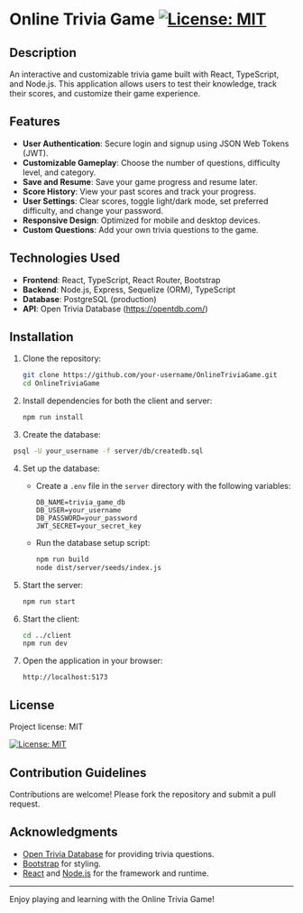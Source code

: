 # Online Trivia Game [![License: MIT](https://img.shields.io/badge/License-MIT-yellow.svg)](https://opensource.org/licenses/MIT)

## Description

An interactive and customizable trivia game built with React, TypeScript, and Node.js. This application allows users to test their knowledge, track their scores, and customize their game experience.

## Features

- **User Authentication**: Secure login and signup using JSON Web Tokens (JWT).
- **Customizable Gameplay**: Choose the number of questions, difficulty level, and category.
- **Save and Resume**: Save your game progress and resume later.
- **Score History**: View your past scores and track your progress.
- **User Settings**: Clear scores, toggle light/dark mode, set preferred difficulty, and change your password.
- **Responsive Design**: Optimized for mobile and desktop devices.
- **Custom Questions**: Add your own trivia questions to the game.

## Technologies Used

- **Frontend**: React, TypeScript, React Router, Bootstrap
- **Backend**: Node.js, Express, Sequelize (ORM), TypeScript
- **Database**: PostgreSQL (production)
- **API**: Open Trivia Database (https://opentdb.com/)

## Installation

1. Clone the repository:
   ```bash
   git clone https://github.com/your-username/OnlineTriviaGame.git
   cd OnlineTriviaGame
   ```

2. Install dependencies for both the client and server:
   ```bash
   npm run install
   ```
3. Create the database:
 ```bash
  psql -U your_username -f server/db/createdb.sql
 ```
4. Set up the database:
   - Create a `.env` file in the `server` directory with the following variables:
     ```
     DB_NAME=trivia_game_db
     DB_USER=your_username
     DB_PASSWORD=your_password
     JWT_SECRET=your_secret_key
     ```
   - Run the database setup script:
     ```bash
     npm run build
     node dist/server/seeds/index.js
     ```

5. Start the server:
   ```bash
   npm run start
   ```

6. Start the client:
   ```bash
   cd ../client
   npm run dev
   ```

6. Open the application in your browser:
   ```
   http://localhost:5173
   ```


## License
Project license: MIT

[![License: MIT](https://img.shields.io/badge/License-MIT-yellow.svg)](https://opensource.org/licenses/MIT)

## Contribution Guidelines

Contributions are welcome! Please fork the repository and submit a pull request.

## Acknowledgments

- [Open Trivia Database](https://opentdb.com/) for providing trivia questions.
- [Bootstrap](https://getbootstrap.com/) for styling.
- [React](https://reactjs.org/) and [Node.js](https://nodejs.org/) for the framework and runtime.

---
Enjoy playing and learning with the Online Trivia Game!